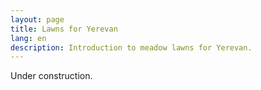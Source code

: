 ```yaml
---
layout: page
title: Lawns for Yerevan
lang: en
description: Introduction to meadow lawns for Yerevan.
---
```

Under construction.
